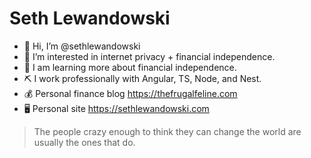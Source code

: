 # Seth Lewandowski

- 👋 Hi, I’m @sethlewandowski
- 👀 I’m interested in internet privacy + financial independence. 
- 🌱 I am learning more about financial independence.
- ⛏ I work professionally with Angular, TS, Node, and Nest. 
- 💰 Personal finance blog https://thefrugalfeline.com
- 🖥 Personal site https://sethlewandowski.com

> The people crazy enough to think they can change the world are usually the ones that do.
